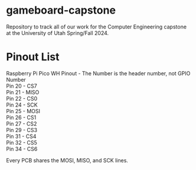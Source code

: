 # gameboard-capstone
Repository to track all of our work for the Computer Engineering capstone at the University of Utah Spring/Fall 2024.

# Pinout List
Raspberry Pi Pico WH Pinout - The Number is the header number, not GPIO Number  
Pin 20 - CS7  
Pin 21 - MISO  
Pin 22 - CS0  
Pin 24 - SCK  
Pin 25 - MOSI  
Pin 26 - CS1  
Pin 27 - CS2  
Pin 29 - CS3  
Pin 31 - CS4  
Pin 32 - CS5  
Pin 34 - CS6  

Every PCB shares the MOSI, MISO, and SCK lines.
